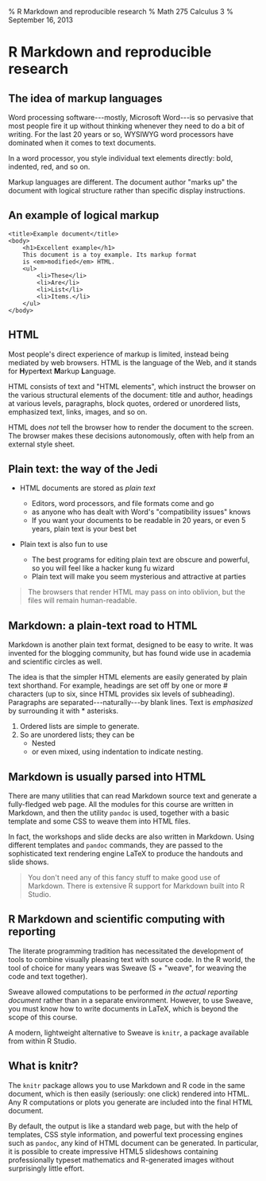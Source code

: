 % R Markdown and reproducible research
% Math 275 Calculus 3
% September 16, 2013 <!-- day 05 -->

# R Markdown and reproducible research

## The idea of markup languages

Word processing software---mostly, Microsoft Word---is so pervasive that most people fire it up without thinking whenever they need to do a bit of writing. For the last 20 years or so, WYSIWYG word processors have dominated when it comes to text documents.

In a word processor, you style individual text elements directly: bold, indented, red, and so on.

Markup languages are different. The document author "marks up" the document with logical structure rather than specific display instructions.

## An example of logical markup

    <title>Example document</title>
    <body>
        <h1>Excellent example</h1>
        This document is a toy example. Its markup format
        is <em>modified</em> HTML.
        <ul>
            <li>These</li>
            <li>Are</li>
            <li>List</li>
            <li>Items.</li>
        </ul>
    </body>

## HTML

Most people's direct experience of markup is limited, instead being mediated by web browsers. HTML is the language of the Web, and it stands for **H**yper**t**ext **M**arkup **L**anguage. 

HTML consists of text and "HTML elements", which instruct the browser on the various structural elements of the document: title and author, headings at various levels, paragraphs, block quotes, ordered or unordered lists, emphasized text, links, images, and so on.

HTML does *not* tell the browser how to render the document to the screen. The browser makes these decisions autonomously, often with help from an external style sheet.

## Plain text: the way of the Jedi

* HTML documents are stored as *plain text*
    * Editors, word processors, and file formats come and go
    * as anyone who has dealt with Word's "compatibility issues" knows
    * If you want your documents to be readable in 20 years, or even 5 years, plain text is your best bet

* Plain text is also fun to use
    * The best programs for editing plain text are obscure and powerful, so you will feel like a hacker kung fu wizard
    * Plain text will make you seem mysterious and attractive at parties

> The browsers that render HTML may pass on into oblivion, but the files will remain human-readable.

## Markdown: a plain-text road to HTML

Markdown is another plain text format, designed to be easy to write. It was invented for the blogging community, but has found wide use in academia and scientific circles as well.

The idea is that the simpler HTML elements are easily generated by plain text shorthand. For example, headings are set off by one or more # characters (up to six, since HTML provides six levels of subheading). Paragraphs are separated---naturally---by blank lines. Text is *emphasized* by surrounding it with * asterisks.

1. Ordered lists are simple to generate.
2. So are unordered lists; they can be
    * Nested
    * or even mixed, using indentation to indicate nesting.

## Markdown is usually parsed into HTML

There are many utilities that can read Markdown source text and generate a fully-fledged web page. All the modules for this course are written in Markdown, and then the utility ```pandoc``` is used, together with a basic template and some CSS to weave them into HTML files. 

In fact, the workshops and slide decks are also written in Markdown. Using different templates and ```pandoc``` commands, they are passed to the sophisticated text rendering engine LaTeX to produce the handouts and slide shows.

> You don't need any of this fancy stuff to make good use of Markdown.
> There is extensive R support for Markdown built into R Studio.

## R Markdown and scientific computing with reporting

The literate programming tradition has necessitated the development of tools to combine visually pleasing text with source code. In the R world, the tool of choice for many years was Sweave (S + "weave", for weaving the code and text together).

Sweave allowed computations to be performed *in the actual reporting document* rather than in a separate environment. However, to use Sweave, you must know how to write documents in LaTeX, which is beyond the scope of this course.

A modern, lightweight alternative to Sweave is ```knitr```, a package available from within R Studio.

## What is knitr?

The ```knitr``` package allows you to use Markdown and R code in the same document, which is then easily (seriously: one click) rendered into HTML. Any R computations or plots you generate are included into the final HTML document.

By default, the output is like a standard web page, but with the help of templates, CSS style information, and powerful text processing engines such as ```pandoc```, any kind of HTML document can be generated. In particular, it is possible to create impressive HTML5 slideshows containing professionally typeset mathematics and R-generated images without surprisingly little effort.

